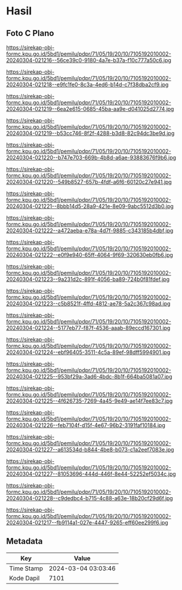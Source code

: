 # Hasil

## Foto C Plano

https://sirekap-obj-formc.kpu.go.id/5bd1/pemilu/pdpr/71/05/19/20/10/7105192010002-20240304-021216--56ce39c0-9180-4a7e-b37a-f10c777a50c6.jpg

https://sirekap-obj-formc.kpu.go.id/5bd1/pemilu/pdpr/71/05/19/20/10/7105192010002-20240304-021218--e9fc1fe0-8c3a-4ed6-b14d-c7f38dba2cf9.jpg

https://sirekap-obj-formc.kpu.go.id/5bd1/pemilu/pdpr/71/05/19/20/10/7105192010002-20240304-021219--6ea2e615-0685-45ba-aa9e-d041025d2774.jpg

https://sirekap-obj-formc.kpu.go.id/5bd1/pemilu/pdpr/71/05/19/20/10/7105192010002-20240304-021219--b53cc746-8f2f-4288-b3d8-82c94dc3be9d.jpg

https://sirekap-obj-formc.kpu.go.id/5bd1/pemilu/pdpr/71/05/19/20/10/7105192010002-20240304-021220--b747e703-669b-4b8d-a6ae-93883676f9b6.jpg

https://sirekap-obj-formc.kpu.go.id/5bd1/pemilu/pdpr/71/05/19/20/10/7105192010002-20240304-021220--549b8527-657b-4fdf-a6f6-60120c27e941.jpg

https://sirekap-obj-formc.kpu.go.id/5bd1/pemilu/pdpr/71/05/19/20/10/7105192010002-20240304-021221--8bbb14d5-28a9-421e-8e09-9abc5512d3b0.jpg

https://sirekap-obj-formc.kpu.go.id/5bd1/pemilu/pdpr/71/05/19/20/10/7105192010002-20240304-021222--a472aeba-e78a-4d7f-9885-c343185b4dbf.jpg

https://sirekap-obj-formc.kpu.go.id/5bd1/pemilu/pdpr/71/05/19/20/10/7105192010002-20240304-021222--e0f9e940-65ff-4064-9f69-320630eb0fb6.jpg

https://sirekap-obj-formc.kpu.go.id/5bd1/pemilu/pdpr/71/05/19/20/10/7105192010002-20240304-021223--9a231d2c-891f-4056-ba89-724b0f81fdef.jpg

https://sirekap-obj-formc.kpu.go.id/5bd1/pemilu/pdpr/71/05/19/20/10/7105192010002-20240304-021223--c5b8521f-4ffd-4812-ae78-5a2c367c98ad.jpg

https://sirekap-obj-formc.kpu.go.id/5bd1/pemilu/pdpr/71/05/19/20/10/7105192010002-20240304-021224--5177eb77-f87f-4536-aaab-89eccd167301.jpg

https://sirekap-obj-formc.kpu.go.id/5bd1/pemilu/pdpr/71/05/19/20/10/7105192010002-20240304-021224--ebf96405-3511-4c5a-89ef-98dff5994901.jpg

https://sirekap-obj-formc.kpu.go.id/5bd1/pemilu/pdpr/71/05/19/20/10/7105192010002-20240304-021225--953bf29a-3ad6-4bdc-8b1f-664ba5081a07.jpg

https://sirekap-obj-formc.kpu.go.id/5bd1/pemilu/pdpr/71/05/19/20/10/7105192010002-20240304-021225--4f626735-7269-4a45-9e49-ae14f7ee83c7.jpg

https://sirekap-obj-formc.kpu.go.id/5bd1/pemilu/pdpr/71/05/19/20/10/7105192010002-20240304-021226--feb7104f-d15f-4e67-96b2-3191faf10184.jpg

https://sirekap-obj-formc.kpu.go.id/5bd1/pemilu/pdpr/71/05/19/20/10/7105192010002-20240304-021227--a613534d-b844-4be8-b073-c1a2eef7083e.jpg

https://sirekap-obj-formc.kpu.go.id/5bd1/pemilu/pdpr/71/05/19/20/10/7105192010002-20240304-021227--81053696-444d-446f-8e44-52252ef5034c.jpg

https://sirekap-obj-formc.kpu.go.id/5bd1/pemilu/pdpr/71/05/19/20/10/7105192010002-20240304-021228--c9dedbc4-b715-4c88-a63e-18b20cf29d6f.jpg

https://sirekap-obj-formc.kpu.go.id/5bd1/pemilu/pdpr/71/05/19/20/10/7105192010002-20240304-021217--fb9114a1-027e-4447-9265-eff60ee299f6.jpg


## Metadata

| Key        | Value               |
| ---------- | ------------------- |
| Time Stamp | 2024-03-04 03:03:46 |
| Kode Dapil | 7101                |



